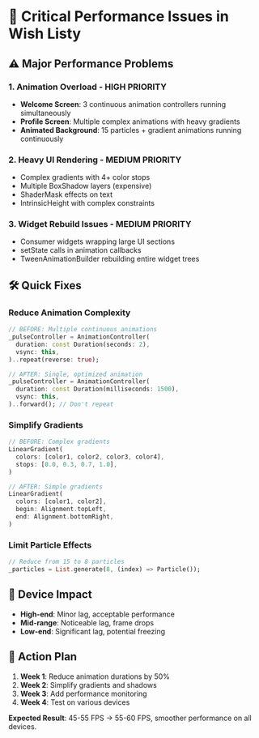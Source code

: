 # 🚨 Critical Performance Issues in Wish Listy

## ⚠️ Major Performance Problems

### 1. **Animation Overload** - HIGH PRIORITY
- **Welcome Screen**: 3 continuous animation controllers running simultaneously
- **Profile Screen**: Multiple complex animations with heavy gradients
- **Animated Background**: 15 particles + gradient animations running continuously

### 2. **Heavy UI Rendering** - MEDIUM PRIORITY  
- Complex gradients with 4+ color stops
- Multiple BoxShadow layers (expensive)
- ShaderMask effects on text
- IntrinsicHeight with complex constraints

### 3. **Widget Rebuild Issues** - MEDIUM PRIORITY
- Consumer widgets wrapping large UI sections
- setState calls in animation callbacks
- TweenAnimationBuilder rebuilding entire widget trees

## 🛠️ Quick Fixes

### Reduce Animation Complexity
```dart
// BEFORE: Multiple continuous animations
_pulseController = AnimationController(
  duration: const Duration(seconds: 2),
  vsync: this,
)..repeat(reverse: true);

// AFTER: Single, optimized animation
_pulseController = AnimationController(
  duration: const Duration(milliseconds: 1500),
  vsync: this,
)..forward(); // Don't repeat
```

### Simplify Gradients
```dart
// BEFORE: Complex gradients
LinearGradient(
  colors: [color1, color2, color3, color4],
  stops: [0.0, 0.3, 0.7, 1.0],
)

// AFTER: Simple gradients
LinearGradient(
  colors: [color1, color2],
  begin: Alignment.topLeft,
  end: Alignment.bottomRight,
)
```

### Limit Particle Effects
```dart
// Reduce from 15 to 8 particles
_particles = List.generate(8, (index) => Particle());
```

## 📱 Device Impact
- **High-end**: Minor lag, acceptable performance
- **Mid-range**: Noticeable lag, frame drops
- **Low-end**: Significant lag, potential freezing

## 🎯 Action Plan
1. **Week 1**: Reduce animation durations by 50%
2. **Week 2**: Simplify gradients and shadows
3. **Week 3**: Add performance monitoring
4. **Week 4**: Test on various devices

**Expected Result**: 45-55 FPS → 55-60 FPS, smoother performance on all devices.
